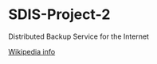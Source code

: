 # SDIS-Project-2
Distributed Backup Service for the Internet


[Wikipedia info](https://en.wikipedia.org/wiki/Chord_(peer-to-peer))
